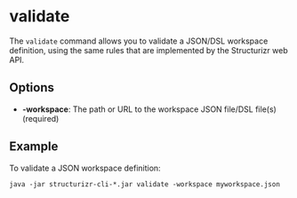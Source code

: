 # validate

The ```validate``` command allows you to validate a JSON/DSL workspace definition, using the same rules that are implemented by the Structurizr web API.

## Options

- __-workspace__: The path or URL to the workspace JSON file/DSL file(s) (required)

## Example

To validate a JSON workspace definition:

```
java -jar structurizr-cli-*.jar validate -workspace myworkspace.json